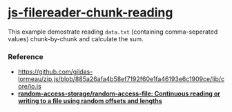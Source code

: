 [js-filereader-chunk-reading](https://dirkarnez.github.io/js-filereader-chunk-reading)
======================================================================================
This example demostrate reading `data.txt` (containing comma-seperated values) chunk-by-chunk and calculate the sum.

### Reference
- https://github.com/gildas-lormeau/zip.js/blob/885a26afa4b58ef7192f60e1fa46193e6c1909ce/lib/core/io.js
- [**random-access-storage/random-access-file: Continuous reading or writing to a file using random offsets and lengths**](https://github.com/random-access-storage/random-access-file)
